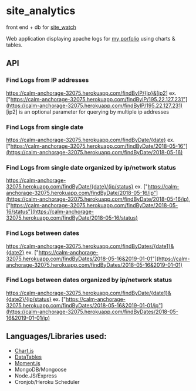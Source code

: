 # site_analytics

front end + db for [site_watch](https://github.com/jlxc106/site_watch)

Web application displaying apache logs for [my porfolio](https://www.jayclim.com) using charts & tables.

## API

### Find Logs from IP addresses
https://calm-anchorage-32075.herokuapp.com/findByIP/{ip}&[ip2]
ex. ["https://calm-anchorage-32075.herokuapp.com/findByIP/195.22.127.231"](https://calm-anchorage-32075.herokuapp.com/findByIP/195.22.127.231)
    [ip2] is an optional parameter for querying by multiple ip addresses

### Find Logs from single date
https://calm-anchorage-32075.herokuapp.com/findByDate/{date}
ex. ["https://calm-anchorage-32075.herokuapp.com/findByDate/2018-05-16"](https://calm-anchorage-32075.herokuapp.com/findByDate/2018-05-16)


### Find Logs from single date organized by ip/network status
https://calm-anchorage-32075.herokuapp.com/findByDate/{date}/{ip/status}
ex. ["https://calm-anchorage-32075.herokuapp.com/findByDate/2018-05-16/ip"](https://calm-anchorage-32075.herokuapp.com/findByDate/2018-05-16/ip),
    ["https://calm-anchorage-32075.herokuapp.com/findByDate/2018-05-16/status"](https://calm-anchorage-32075.herokuapp.com/findByDate/2018-05-16/status) 


### Find Logs between dates
https://calm-anchorage-32075.herokuapp.com/findByDates/{date1}&{date2}
ex. ["https://calm-anchorage-32075.herokuapp.com/findByDates/2018-05-16&2019-01-01"](https://calm-anchorage-32075.herokuapp.com/findByDates/2018-05-16&2019-01-01)


### Find Logs between dates organized by ip/network status
https://calm-anchorage-32075.herokuapp.com/findByDate/{date1}&{date2}/{ip/status}
ex. ["https://calm-anchorage-32075.herokuapp.com/findByDates/2018-05-16&2019-01-01/ip"](https://calm-anchorage-32075.herokuapp.com/findByDates/2018-05-16&2019-01-01/ip)


## Languages/Libraries used:
* [Chart.js](http://www.chartjs.org/)
* [DataTables](https://datatables.net/)
* [Moment.js](http://momentjs.com/)
* MongoDB/Mongoose
* Node.JS/Express
* Cronjob/Heroku Scheduler
